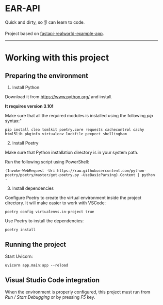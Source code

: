 # EAR-API

Quick and dirty, so :ear: can learn to code.

Project based on [fastapi-realworld-example-app](https://github.com/nsidnev/fastapi-realworld-example-app).

---

# Working with this project

## Preparing the environment

1. Install Python

Download it from https://www.python.org/ and install.

**It requires version 3.10!**

Make sure that all the required modules is installed using the following *pip* syntax:"

`pip install cleo tomlkit poetry.core requests cachecontrol cachy html5lib pkginfo virtualenv lockfile pexpect shellingham`

2. Install Poetry

Make sure that Python installation directory is in your system path.

Run the following script using PowerShell:

`(Invoke-WebRequest -Uri https://raw.githubusercontent.com/python-poetry/poetry/master/get-poetry.py -UseBasicParsing).Content | python -`

3. Install dependencies

Configure Poetry to create the virtual environment inside the project directory. It will make easier to work with VSCode:

`poetry config virtualenvs.in-project true`

Use Poetry to install the dependencies:

`poetry install`

## Running the project

Start Uvicorn:

`uvicorn app.main:app --reload`

## Visual Studio Code integration

When the environment is properly configured, this project must run from *Run / Start Debugging* or by pressing *F5* key.
